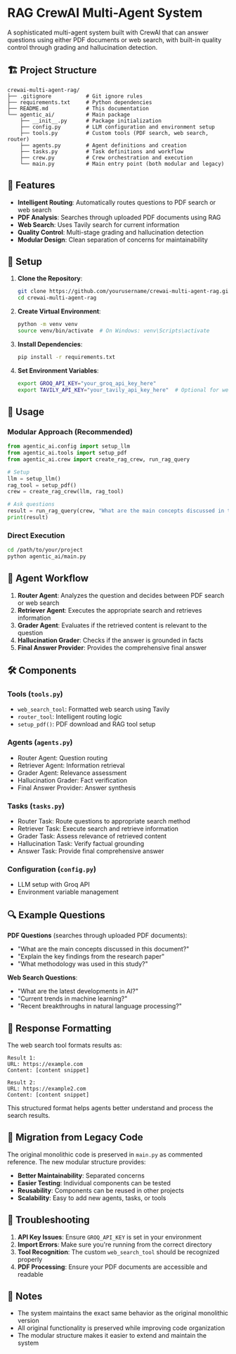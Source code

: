 # RAG CrewAI Multi-Agent System

A sophisticated multi-agent system built with CrewAI that can answer questions using either PDF documents or web search, with built-in quality control through grading and hallucination detection.

## 🏗️ Project Structure

```
crewai-multi-agent-rag/
├── .gitignore           # Git ignore rules
├── requirements.txt     # Python dependencies
├── README.md            # This documentation
└── agentic_ai/          # Main package
    ├── __init__.py      # Package initialization
    ├── config.py        # LLM configuration and environment setup
    ├── tools.py         # Custom tools (PDF search, web search, router)
    ├── agents.py        # Agent definitions and creation
    ├── tasks.py         # Task definitions and workflow
    ├── crew.py          # Crew orchestration and execution
    └── main.py          # Main entry point (both modular and legacy)
```

## 🚀 Features

- **Intelligent Routing**: Automatically routes questions to PDF search or web search
- **PDF Analysis**: Searches through uploaded PDF documents using RAG
- **Web Search**: Uses Tavily search for current information
- **Quality Control**: Multi-stage grading and hallucination detection
- **Modular Design**: Clean separation of concerns for maintainability

## 🔧 Setup

1. **Clone the Repository**:
   ```bash
   git clone https://github.com/yourusername/crewai-multi-agent-rag.git
   cd crewai-multi-agent-rag
   ```

2. **Create Virtual Environment**:
   ```bash
   python -m venv venv
   source venv/bin/activate  # On Windows: venv\Scripts\activate
   ```

3. **Install Dependencies**:
   ```bash
   pip install -r requirements.txt
   ```

4. **Set Environment Variables**:
   ```bash
   export GROQ_API_KEY="your_groq_api_key_here"
   export TAVILY_API_KEY="your_tavily_api_key_here"  # Optional for web search
   ```

## 📖 Usage

### Modular Approach (Recommended)

```python
from agentic_ai.config import setup_llm
from agentic_ai.tools import setup_pdf
from agentic_ai.crew import create_rag_crew, run_rag_query

# Setup
llm = setup_llm()
rag_tool = setup_pdf()
crew = create_rag_crew(llm, rag_tool)

# Ask questions
result = run_rag_query(crew, "What are the main concepts discussed in this document?")
print(result)
```

### Direct Execution

```bash
cd /path/to/your/project
python agentic_ai/main.py
```

## 🤖 Agent Workflow

1. **Router Agent**: Analyzes the question and decides between PDF search or web search
2. **Retriever Agent**: Executes the appropriate search and retrieves information
3. **Grader Agent**: Evaluates if the retrieved content is relevant to the question
4. **Hallucination Grader**: Checks if the answer is grounded in facts
5. **Final Answer Provider**: Provides the comprehensive final answer

## 🛠️ Components

### Tools (`tools.py`)
- `web_search_tool`: Formatted web search using Tavily
- `router_tool`: Intelligent routing logic
- `setup_pdf()`: PDF download and RAG tool setup

### Agents (`agents.py`)
- Router Agent: Question routing
- Retriever Agent: Information retrieval
- Grader Agent: Relevance assessment
- Hallucination Grader: Fact verification
- Final Answer Provider: Answer synthesis

### Tasks (`tasks.py`)
- Router Task: Route questions to appropriate search method
- Retriever Task: Execute search and retrieve information
- Grader Task: Assess relevance of retrieved content
- Hallucination Task: Verify factual grounding
- Answer Task: Provide final comprehensive answer

### Configuration (`config.py`)
- LLM setup with Groq API
- Environment variable management

## 🔍 Example Questions

**PDF Questions** (searches through uploaded PDF documents):
- "What are the main concepts discussed in this document?"
- "Explain the key findings from the research paper"
- "What methodology was used in this study?"

**Web Search Questions**:
- "What are the latest developments in AI?"
- "Current trends in machine learning?"
- "Recent breakthroughs in natural language processing?"

## 🎯 Response Formatting

The web search tool formats results as:
```
Result 1:
URL: https://example.com
Content: [content snippet]

Result 2:
URL: https://example2.com
Content: [content snippet]
```

This structured format helps agents better understand and process the search results.

## 🔄 Migration from Legacy Code

The original monolithic code is preserved in `main.py` as commented reference. The new modular structure provides:

- **Better Maintainability**: Separated concerns
- **Easier Testing**: Individual components can be tested
- **Reusability**: Components can be reused in other projects
- **Scalability**: Easy to add new agents, tasks, or tools

## 🐛 Troubleshooting

1. **API Key Issues**: Ensure `GROQ_API_KEY` is set in your environment
2. **Import Errors**: Make sure you're running from the correct directory
3. **Tool Recognition**: The custom `web_search_tool` should be recognized properly
4. **PDF Processing**: Ensure your PDF documents are accessible and readable

## 📝 Notes

- The system maintains the exact same behavior as the original monolithic version
- All original functionality is preserved while improving code organization
- The modular structure makes it easier to extend and maintain the system
